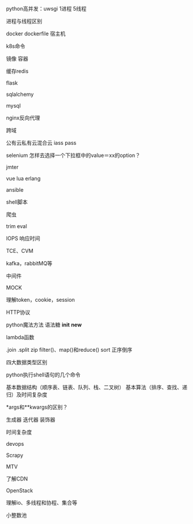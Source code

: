 python高并发：uwsgi 1进程 5线程

进程与线程区别

docker dockerfile 宿主机

k8s命令

镜像 容器

缓存redis

flask

sqlalchemy

mysql

nginx反向代理

跨域

公有云私有云混合云 iass pass

selenium    怎样去选择一个下拉框中的value＝xx的option？

jmter

vue lua erlang

ansible

shell脚本

爬虫

trim eval

IOPS 响应时间

TCE、CVM

kafka，rabbitMQ等

中间件

MOCK

理解token，cookie，session

HTTP协议

python魔法方法 语法糖 __init__ __new__

lambda函数

.join   .split   zip  filter()、map()和reduce()  sort 正序倒序

四大数据类型区别

python执行shell语句的几个命令

基本数据结构（顺序表、链表、队列、栈、二叉树）
基本算法（排序、查找、递归）及时间复杂度

*args和**kwargs的区别？

生成器 迭代器 装饰器

时间复杂度

devops

Scrapy

MTV

了解CDN

OpenStack

理解io、多线程和协程、集合等


小整数池
